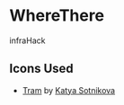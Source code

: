 WhereThere
==========

infraHack

## Icons Used

- [Tram](http://thenounproject.com/term/tram/9967/) by [Katya Sotnikova](http://thenounproject.com/katya.sotnikova.7/)
